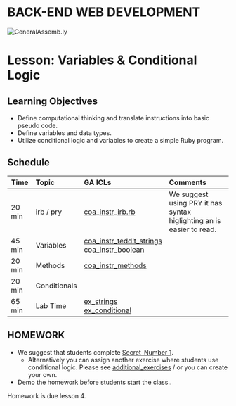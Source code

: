BACK-END WEB DEVELOPMENT
============================

![GeneralAssemb.ly](https://github.com/generalassembly/ga-ruby-on-rails-for-devs/raw/master/images/ga.png "GeneralAssemb.ly")


Lesson: Variables & Conditional Logic 
========

Learning Objectives
--------

-	Define computational thinking and translate instructions into basic pseudo code.
-	Define variables and data types.
-	Utilize conditional logic and variables to create a simple Ruby program. 


Schedule
--------

| Time        | Topic| GA ICLs| Comments |
| ------------- |:-------------|:-------------------|:-------------------|
| 20 min | irb / pry | [coa_instr_irb.rb](code_alongs/coa_instr_irb.rb) |We suggest using PRY it has syntax higlighting an is easier to read. | 
| 45 min | Variables | [coa_instr_teddit_strings](code_alongs/coa_student_teddit_strings)<br>[coa_instr_boolean](code_alongs/coa_instr_boolean) | |
| 20 min | Methods | [coa_instr_methods](code_alongs/coa_instr_methods) | |
| 20 min | Conditionals |  | |
| 65 min | Lab Time | [ex_strings](exersices/ex_strings)<br>[ex_conditional](exercises/ex_conditional) | |




HOMEWORK
--------

-	We suggest that students complete [Secret_Number 1](Homework/HW_01.rb). 
	-	Alternatively you can assign another exercise where students use conditional logic. Please see [additional_exercises](additional_exercises) / or you can 
create your own. 
-	Demo the homework before students start the class..

Homework is due lesson 4.


